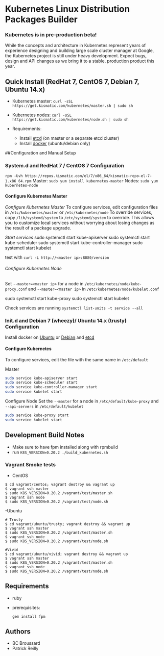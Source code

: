 # Kubernetes Linux Distribution Packages Builder

### Kubernetes is in pre-production beta!
While the concepts and architecture in Kubernetes represent years of experience designing and building large scale cluster manager at Google, the Kubernetes project is still under heavy development.  Expect bugs, design and API changes as we bring it to a stable, production product this year.


## Quick Install (RedHat 7, CentOS 7, Debian 7, Ubuntu 14.x)

* Kubernetes master:
`curl -sSL https://get.kismatic.com/kubernetes/master.sh | sudo sh`
* Kubernetes nodes:
`curl -sSL https://get.kismatic.com/kubernetes/node.sh | sudo sh`

* Requirements:
  * Install [etcd](https://github.com/coreos/etcd) (on master or a separate etcd cluster)
  * Install [docker](https://docs.docker.com/installation) (ubuntu/debian only)


##Configuration and Manual Setup
### System.d and RedHat 7 / CentOS 7 Configuration
`rpm -Uvh https://repos.kismatic.com/el/7/x86_64/kismatic-repo-el-7-1.x86_64.rpm`
Master: `sudo yum install kubernetes-master`
Nodes: `sudo yum kubernetes-node`

#### Configure Kubernetes Master

*Configure Kubernetes Master*
To configure services, edit configuration files in `/etc/kubernetes/master` or `/etc/kubernetes/node`
To override services, copy `/lib/systemd/system` to `/etc/systemd/system` to override. This allows you to customize local services without worrying about losing changes as the result of a package upgrade.


*Start services*
sudo systemctl start kube-apiserver
sudo systemctl start kube-scheduler
sudo systemctl start kube-controller-manager
sudo systemctl start kubelet

test with
`curl -L http://<master ip>:8080/version`

###### Configure Kubernetes Node

Set `--master=<master ip>` for a node in `/etc/kubernetes/node/kube-proxy.conf` and `--master=<master ip>` in `/etc/kubernetes/node/kubelet.conf`


sudo systemctl start kube-proxy
sudo systemctl start kubelet

Check services are running
`systemctl list-units -t service --all`




### Init.d and Debian 7 (wheezy)/ Ubuntu 14.x (trusty) Configuration

Install docker on [Ubuntu](https://docs.docker.com/installation/ubuntulinux/) or [Debian](https://docs.docker.com/installation/debian/) and [etcd](https://github.com/coreos/etcd)


#### Configure Kubernetes
To configure services, edit the file with the same name in `/etc/default`

Master

```bash
sudo service kube-apiserver start
sudo service kube-scheduler start
sudo service kube-controller-manager start
sudo service kubelet start
```

Configure Node
Set the `--master` for a node in `/etc/default/kube-proxy` and `--api-servers` in `/etc/default/kubelet`

```bash
sudo service kube-proxy start
sudo service kubelet start
```

## Development Build Notes
* Make sure to have fpm installed along with rpmbuild
* run `K8S_VERSION=0.20.2 ./build_kubernetes.sh`

### Vagrant Smoke tests
- CentOS
```
$ cd vagrant/centos; vagrant destroy && vagrant up
$ vagrant ssh master
$ sudo K8S_VERSION=0.20.2 /vagrant/test/master.sh
$ vagrant ssh node
$ sudo K8S_VERSION=0.20.2 /vagrant/test/node.sh
```

-Ubuntu
```
# Trusty
$ cd vagrant/ubuntu/trusty; vagrant destroy && vagrant up
$ vagrant ssh master
$ sudo K8S_VERSION=0.20.2 /vagrant/test/master.sh
$ vagrant ssh node
$ sudo K8S_VERSION=0.20.2 /vagrant/test/node.sh

#Vivid
$ cd vagrant/ubuntu/vivid; vagrant destroy && vagrant up
$ vagrant ssh master
$ sudo K8S_VERSION=0.20.2 /vagrant/test/master.sh
$ vagrant ssh node
$ sudo K8S_VERSION=0.20.2 /vagrant/test/node.sh
```

## Requirements

* ruby
* prerequisites:

     `gem install fpm`

## Authors

   * BC Broussard
   * Patrick Reilly

